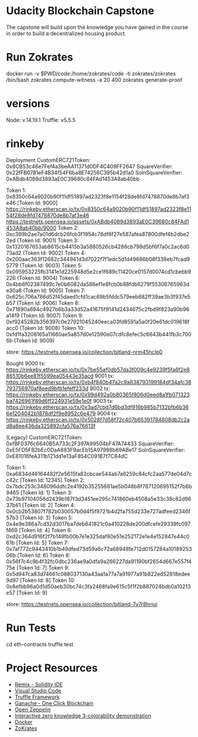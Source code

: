 # Udacity Blockchain Capstone

The capstone will build upon the knowledge you have gained in the course in order to build a decentralized housing product. 

# Run Zokrates
docker run -v $PWD/code:/home/zokrates/code -ti zokrates/zokrates /bin/bash
zokrates compute-witness -a 20 400
zokrates generate-proof



# versions
Node: v.14.19.1
Truffle: v5.5.5

# rinkeby

Deployment 
CustomERC721Token: 0x8CB53c46e7Fef4a3beAA11371d0DF4C408FF2647
SquareVerifier: 0x22fFB0781eF4B34f54F6ba8E74256C395b42d1a0
SolnSquareVerifier: 0xABdb4089d3893aE0C39680c84FAd1453A8ab40bb

Token 1: 0x8350c64a9020b90f11df51897ad2323f8e1154f28de8fd7478870de8b7af3e46 [Token Id: 9000]
https://rinkeby.etherscan.io/tx/0x8350c64a9020b90f11df51897ad2323f8e1154f28de8fd7478870de8b7af3e46
https://testnets.opensea.io/assets/0xABdb4089d3893aE0C39680c84FAd1453A8ab40bb/9000
Token 2: 0xc399b2ae7a01d6dcb26fcb3f1954c78df6f27e587afea87800dfef4b2dbe22ed (Token Id: 9001)
Token 3: 0x1320167653ab8615cb4415b3a5880526cb4286cb798d5bf6f7a0c2ac6d073ad2 (Token Id: 9002)
Token 4: 0x200aac363f12682c344941d3d7022f7f1edc5d1d49686b08f338eb7fcad95779 (Token Id: 9003)
Token 5: 0x095953225fb3141e1d225948d5e2ce1f689c11420ce0157d0074cd1cbebb9226 (Token Id: 9004)
Token 6: 0x4bb6f02387499c7e0b6082da588ef1e8fcb0b88fdb6279f55306765963de30a8 (Token Id: 9005)
Token 7: 0x625c706a786d52f45daed1cfd1cac69b5fddc579eeb682ff39ae3b3f937e5b57 (Token Id: 9006)
Token 8: 0x71890a694c4927b6b3a33d52a41675f9141d2434675c2fbd9f823a90b96a14f9 (Token Id: 9007)
Token 9: 0xf9245282b356397c0e27921045240eeca03fd8591a5a0f20e61dc019618facc0 (Token Id: 9008)
Token 10: 0xfd1fa3208165a11660ae5a857d0e12590e07cdfc8efec5c6643b441fb3c7006b (Token Id: 9009)


store: https://testnets.opensea.io/collection/bitland-nrm45hclp0

Bought
9000 tx: https://rinkeby.etherscan.io/tx/0x7be55af0db57da3f009c4e9239f5fa6f2e886510b6ee81f5599ea05443e35acd
9001 tx: https://rinkeby.etherscan.io/tx/0xb4f840b47a2c9a838793199184df34afc38793756970af8eed9bfb1efeff233d
9002 tx: https://rinkeby.etherscan.io/tx/0x99d492a0b80365f806d0eed8a1fb071323ba7426961f89d6ff224931e59e1e0f
9003 tx: https://rinkeby.etherscan.io/tx/0x3ad7cbd7d6bd3df916b985b7132bfb6b366e1204042b1878df2f9e8952c6e479
9004 tx: https://rinkeby.etherscan.io/tx/0x5028f7d58f72c407b65391784808db2c2ad8a8ee436da325892cfa576a76613f

(Legacy)
CustomERC721Token: 0xfBF0376c6640B5A733c2F397A99504bF47A74433
SquareVerifier: 0xE5FD5FB2bEc0DaA883F9acEb15A97998b89ABe17
SolnSquareVerifier: 0xE81016feA311b121dd1e13aF854C091B7f7C84dC

Token 1: 0xa6834d46164482f2e5615fa82cbcae544ab7a6259c84cfc2aa577de04d7cc42c [Token Id: 12345]
Token 2: 0x7bdc253c348096ddfc2e4192b35255681ae5b048b8f787120695152f7b6b9465 [Token Id: 1]
Token 3: 0x73b97104056d2439b187f3d3451ee295c741860eb4508a5e33c38c82d9637b61 [Token Id: 2]
Token 4: 0x0cb2b53807f782b030057b0d4f5f9721b4d2fa755d233e727adfeed2346f57b3 [Token Id: 3]
Token 5: 0x4e9e386a7cd32d3017ba7deb841821c0a410228de200dfcefe29339fc097f469 [Token Id: 4]
Token 6: 0xd2c364d916f2f7b149fb00b7e1e325daf80e51e252172e1e4e152847e44c061b [Token Id: 5]
Token 7: 0x7af772c9443410b1b49dfed73d59a6c72a68948fe712d0157284a1018925306b [Token Id: 6]
Token 8: 0x56f7c4c9b4f32fc0dbc236ae9a0dfa9a266227da91190bf2654d667e557f475e [Token Id: 7]
Token 9: 0x5d947ca83d74661c088037130a43aa1a77a7a91977a91b822ed52818edee9d97 [Token Id: 8]
Token 10: 0x8efbb96a0d1d50aeb30bc74c3fa2468fa9e615c5f1f2b887024bdb0a10213e57 [Token Id: 9]

store: https://testnets.opensea.io/collection/bitland-7y7r8hriur



# Run Tests
cd eth-contracts
truffle test

# Project Resources

* [Remix - Solidity IDE](https://remix.ethereum.org/)
* [Visual Studio Code](https://code.visualstudio.com/)
* [Truffle Framework](https://truffleframework.com/)
* [Ganache - One Click Blockchain](https://truffleframework.com/ganache)
* [Open Zeppelin ](https://openzeppelin.org/)
* [Interactive zero knowledge 3-colorability demonstration](http://web.mit.edu/~ezyang/Public/graph/svg.html)
* [Docker](https://docs.docker.com/install/)
* [ZoKrates](https://github.com/Zokrates/ZoKrates)

